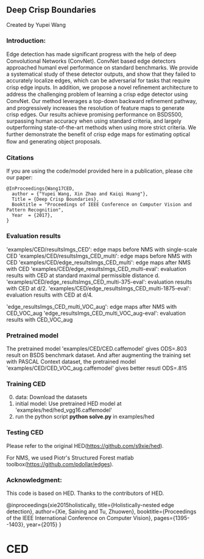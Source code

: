 ## Deep Crisp Boundaries

Created by Yupei Wang

### Introduction:


Edge detection has made signiﬁcant progress with the help of deep Convolutional Networks (ConvNet). ConvNet based edge detectors approached humanl evel performance on standard benchmarks. We provide a systematical study of these detector outputs, and show that they failed to accurately localize edges, which can be adversarial for tasks that require crisp edge inputs. In addition, we propose a novel reﬁnement architecture to address the challenging problem of learning a crisp edge detector using ConvNet. Our method leverages a top-down backward reﬁnement pathway, and progressively increases the resolution of feature maps to generate crisp edges. Our results achieve promising performance on BSDS500, surpassing human accuracy when using standard criteria, and largely outperforming state-of-the-art methods when using more strict criteria. We further demonstrate the beneﬁt of crisp edge maps for estimating optical ﬂow and generating object proposals.


### Citations

If you are using the code/model provided here in a publication, please cite our paper:

    @InProceedings{Wang17CED,
      author = {"Yupei Wang, Xin Zhao and Kaiqi Huang"},
      Title = {Deep Crisp Boundaries},
      Booktitle = "Proceedings of IEEE Conference on Computer Vision and Pattern Recognition",
      Year  = {2017},
    }

### Evaluation results
'examples/CED/resultsImgs_CED': edge maps before NMS with single-scale CED
'examples/CED/resultsImgs_CED_multi': edge maps before NMS with CED
'examples/CED/edge_resultsImgs_CED_multi': edge maps after NMS with CED
'examples/CED/edge_resultsImgs_CED_multi-eval': evaluation results with CED at standard maximal permissible distance d.
'examples/CED/edge_resultsImgs_CED_multi-375-eval': evaluation results with CED at d/2.
'examples/CED/edge_resultsImgs_CED_multi-1875-eval': evaluation results with CED at d/4.

'edge_resultsImgs_CED_multi_VOC_aug': edge maps after NMS with CED_VOC_aug
'edge_resultsImgs_CED_multi_VOC_aug-eval': evaluation results with CED_VOC_aug

  
### Pretrained model

 The pretrained model 'examples/CED/CED.caffemodel' gives ODS=.803 result on BSDS benchmark dataset. And after augmenting the training set with PASCAL Context dataset, the pretrained model 'examples/CED/CED_VOC_aug.caffemodel' gives better resutl ODS=.815


### Training CED
 0. data: Download the datasets
 0. initial model: Use pretrained HED model at 'examples/hed/hed_vgg16.caffemodel'
 0. run the python script **python solve.py** in examples/hed

### Testing CED
Please refer to the original HED(https://github.com/s9xie/hed).
 
For NMS, we used Piotr's Structured Forest matlab toolbox(https://github.com/pdollar/edges). 


### Acknowledgment: 
This code is based on HED. Thanks to the contributors of HED.

@inproceedings{xie2015holistically,
  title={Holistically-nested edge detection},
  author={Xie, Saining and Tu, Zhuowen},
  booktitle={Proceedings of the IEEE International Conference on Computer Vision},
  pages={1395--1403},
  year={2015}
}


# CED
